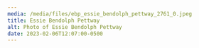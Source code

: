 ```yaml
---
media: /media/files/ebp_essie_bendolph_pettway_2761_0.jpeg
title: Essie Bendolph Pettway
alt: Photo of Essie Bendolph Pettway
date: 2023-02-06T12:07:00-0500
---
```

